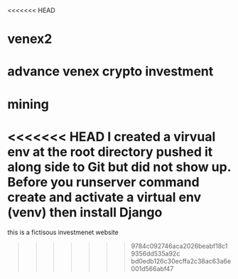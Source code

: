 <<<<<<< HEAD
# venex2
advance venex crypto investment
=======
# mining
<<<<<<< HEAD
I created a virvual env at the root directory pushed it along side to Git but did not show up. 
Before you runserver command create and activate a virtual env (venv) then install Django 
=======
this is a fictisous  investmenet website
>>>>>>> 9784c092746aca2026beabf18c19356dd535a92c
>>>>>>> bd0edb126c30ecffa2c38ac63a6e001d566abf47
